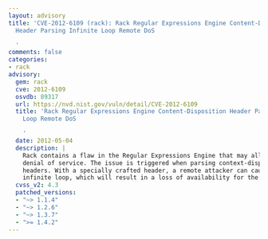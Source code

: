 ```yaml
---
layout: advisory
title: 'CVE-2012-6109 (rack): Rack Regular Expressions Engine Content-Disposition
  Header Parsing Infinite Loop Remote DoS

  '
comments: false
categories:
- rack
advisory:
  gem: rack
  cve: 2012-6109
  osvdb: 89317
  url: https://nvd.nist.gov/vuln/detail/CVE-2012-6109
  title: 'Rack Regular Expressions Engine Content-Disposition Header Parsing Infinite
    Loop Remote DoS

    '
  date: 2012-05-04
  description: |
    Rack contains a flaw in the Regular Expressions Engine that may allow a remote
    denial of service. The issue is triggered when parsing context-disposition
    headers. With a specially crafted header, a remote attacker can cause an
    infinite loop, which will result in a loss of availability for the webserver.
  cvss_v2: 4.3
  patched_versions:
  - "~> 1.1.4"
  - "~> 1.2.6"
  - "~> 1.3.7"
  - ">= 1.4.2"
---
```

